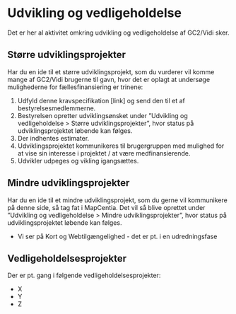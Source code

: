 # Udvikling og vedligeholdelse
Det er her al aktivitet omkring udvikling og vedligeholdelse af GC2/Vidi sker.

## Større udviklingsprojekter
Har du en ide til et større udviklingsprojekt, som du vurderer vil komme mange af GC2/Vidi brugerne til gavn, hvor det er oplagt at undersøge mulighederne for fællesfinansiering er trinene:
1. Udfyld denne kravspecifikation [link] og send den til et af bestyrelsesmedlemmerne.
2. Bestyrelsen opretter udviklingsønsket under ”Udvikling og vedligeholdelse > Større udviklingsprojekter”, hvor status på udviklingsprojektet løbende kan følges.
3. Der indhentes estimater.
4. Udviklingsprojektet kommunikeres til brugergruppen med mulighed for at vise sin interesse i projektet / at være medfinansierende.
5. Udvikler udpeges og vikling igangsættes.

## Mindre udviklingsprojekter
Har du en ide til et mindre udviklingsprojekt, som du gerne vil kommunikere på denne side, så tag fat i MapCentia.
Det vil så blive oprettet under ”Udvikling og vedligeholdelse > Mindre udviklingsprojekter”, hvor status på udviklingsprojektet løbende kan følges.
 * Vi ser på Kort og Webtilgængelighed - det er pt. i en udredningsfase

## Vedligeholdelsesprojekter
Der er pt. gang i følgende vedligeholdelsesprojekter:
- X
- Y
- Z
